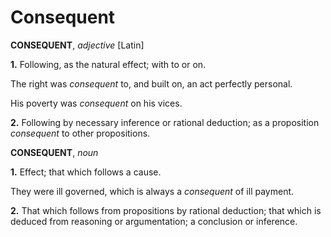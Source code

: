 # Consequent

**CONSEQUENT**, _adjective_ \[Latin\]

**1.** Following, as the natural effect; with to or on.

The right was _consequent_ to, and built on, an act perfectly personal.

His poverty was _consequent_ on his vices.

**2.** Following by necessary inference or rational deduction; as a proposition _consequent_ to other propositions.

**CONSEQUENT**, _noun_

**1.** Effect; that which follows a cause.

They were ill governed, which is always a _consequent_ of ill payment.

**2.** That which follows from propositions by rational deduction; that which is deduced from reasoning or argumentation; a conclusion or inference.
